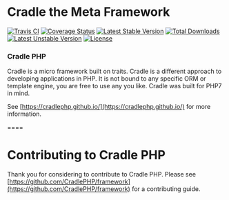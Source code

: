 # Cradle the Meta Framework

[![Travis CI](https://travis-ci.org/CradlePHP/framework.svg?branch=master)](https://travis-ci.org/CradlePHP/framework)
[![Coverage Status](https://coveralls.io/repos/github/CradlePHP/framework/badge.svg?branch=master)](https://coveralls.io/github/CradlePHP/framework?branch=master)
[![Latest Stable Version](https://poser.pugx.org/cradlephp/framework/v/stable)](https://packagist.org/packages/cradlephp/framework)
[![Total Downloads](https://poser.pugx.org/cradlephp/framework/downloads)](https://packagist.org/packages/cradlephp/framework)
[![Latest Unstable Version](https://poser.pugx.org/cradlephp/framework/v/unstable)](https://packagist.org/packages/cradlephp/framework)
[![License](https://poser.pugx.org/cradlephp/framework/license)](https://packagist.org/packages/cradlephp/framework)

### Cradle PHP

Cradle is a micro framework built on traits. Cradle is a different approach to developing applications in PHP. It is not bound to any specific ORM or template engine, you are free to use any you like. Cradle was built for PHP7 in mind.

See [https://cradlephp.github.io/](https://cradlephp.github.io/) for more information.

====

<a name="contributing"></a>
# Contributing to Cradle PHP

Thank you for considering to contribute to Cradle PHP. Please see [https://github.com/CradlePHP/framework](https://github.com/CradlePHP/framework) for a contributing guide.
